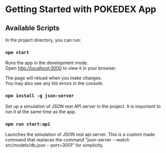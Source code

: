 # Getting Started with POKEDEX App



## Available Scripts

In the project directory, you can run:

### `npm start`

Runs the app in the development mode.\
Open [http://localhost:3000](http://localhost:3000) to view it in your browser.

The page will reload when you make changes.\
You may also see any lint errors in the console.

### `npm install -g json-server`
Set up a simulation of JSON rest API server in the project. It is important to run it at the same time as the app. 

### `npm run start:api`

Launches the simulation of JSON rest api server. This is a custom made command that replaces the command "json-server --watch src/models/db.json --port=3001" for simplicity.



